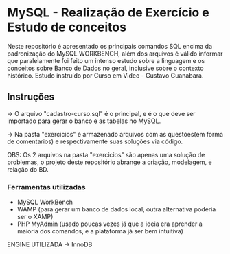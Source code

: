 # MySQL - Realização de Exercício e Estudo de conceitos
 Neste repositório é apresentado os principais comandos SQL encima da padronização do MySQL WORKBENCH,
 além dos arquivos é válido informar que paralelamente foi feito um intenso estudo sobre a linguagem
 e os conceitos sobre Banco de Dados no geral, inclusive sobre o contexto histórico. Estudo instruído por Curso em Video - Gustavo Guanabara.
 
 ## Instruções
 -> O arquivo "cadastro-curso.sql" é o principal, e é o que deve ser importado para gerar o banco e as tabelas no MySQL.
 
 -> Na pasta "exercicios" é armazenado arquivos com as questões(em forma de comentarios) e respectivamente suas soluções via código.
 
 OBS: Os 2 arquivos na pasta "exercicios" são apenas uma solução de problemas, o projeto deste repositório abrange a criação, modelagem, e relação do BD.

### Ferramentas utilizadas
- MySQL WorkBench
- WAMP (para gerar um banco de dados local, outra alternativa poderia ser o XAMP)
- PHP MyAdmin (usado poucas vezes já que a ideia era aprender a maioria dos comandos, e a plataforma já ser bem intuitiva)

ENGINE UTILIZADA -> InnoDB
